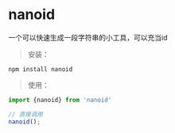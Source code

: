 # nanoid

一个可以快速生成一段字符串的小工具，可以充当id



>安装：

```
npm install nanoid
```



>使用：

```js
import {nanoid} from 'nanoid'

// 直接调用
nanoid();
```

